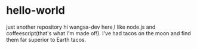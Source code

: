 # hello-world
just another repository
hi
wangsa-dev here,I like node.js and coffeescript(that's what I'm made of!).
I've had tacos on the moon and find them far superior to Earth tacos.
